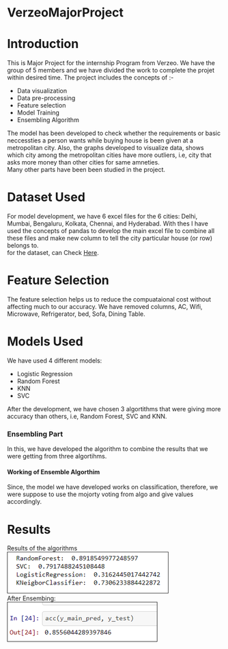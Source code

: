 # VerzeoMajorProject
<h1>Introduction</h1>
This is Major Project for the internship Program from Verzeo. We have the group of 5 members and we have divided the work to complete the projet within desired time. The project 
includes the concepts of :-
<ul>
<li> Data visualization</li>
<li> Data pre-processing</li>
<li> Feature selection</li>
<li> Model Training </li>
<li> Ensembling Algorithm</li>
</ul>
The model has been developed to check whether the requirements or basic neccessties a person wants while buying house is been given at a metropolitan city. Also, the graphs developed 
to visualize data, shows which city among the metropolitan cities have more outliers, i.e, city that asks more money than other cities for same amneties. 
<br>
Many other parts have been been studied in the project.
<br>
<h1>Dataset Used</h1>
For model development, we have 6 excel files for the 6 cities: Delhi, Mumbai, Bengaluru, Kolkata, Chennai, and Hyderabad. With thes I have used the concepts of pandas to develop
the main excel file to combine all these files and make new column to tell the city particular house (or row) belongs to.
<br>
for the dataset, can Check <a href="https://www.kaggle.com/ruchi798/housing-prices-in-metropolitan-areas-of-india">Here</a>.
<h1>Feature Selection</h1>
The feature selection helps us to reduce the compuataional cost without affecting much to our accuracy. We have removed columns, AC, Wifi, Microwave, Refrigerator, bed, Sofa, Dining Table.
<br>
<h1>Models Used</h1>
We have used 4 different models:
<ul>
  <li>Logistic Regression</li>
  <li>Random Forest</li>
  <li>KNN</li>
  <li>SVC</li>
</ul>
After the development, we have chosen 3 algortithms that were giving more accuracy than others, i.e, Random Forest, SVC and KNN.
<h3>Ensembling Part</h3>
In this, we have developed the algorithm to combine the results that we were getting from three algortihms.
<h4>Working of Ensemble Algorthim</h4>
Since, the model we have developed works on classification, therefore, we were suppose to use the mojorty voting from algo and give values accordingly.
<br>
<h1>Results</h1>
Results of the algorithms
<br>
<img src="images/Result1.png" style="border: 1px solid;">
<br>
After Ensembing:
<br>
<img src="images/Result2.png" style="border: 1px solid;">
